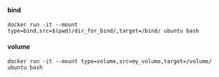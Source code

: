 #### bind
```docker run -it --mount type=bind,src=$(pwd)/dir_for_bind/,target=/bind/ ubuntu bash```

#### volume
```docker run -it --mount type=volume,src=my_volume,target=/volume/ ubuntu bash```